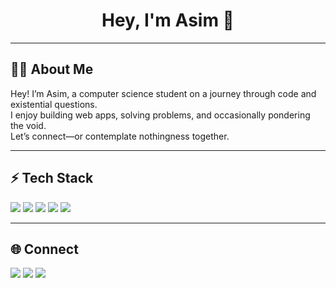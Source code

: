 <h1 align="center">Hey, I'm Asim 👋</h1>

---

## 🧑‍💻 About Me

Hey! I’m Asim, a computer science student on a journey through code and existential questions.<br>
I enjoy building web apps, solving problems, and occasionally pondering the void.<br>
Let’s connect—or contemplate nothingness together.

---

## ⚡ Tech Stack

<div>
  <img src="https://img.shields.io/badge/Java-007396?style=for-the-badge&logo=java&logoColor=white"/>
  <img src="https://img.shields.io/badge/HTML-E34F26?style=for-the-badge&logo=html5&logoColor=white"/>
  <img src="https://img.shields.io/badge/CSS-1572B6?style=for-the-badge&logo=css3&logoColor=white"/>
  <img src="https://img.shields.io/badge/PHP-777BB4?style=for-the-badge&logo=php&logoColor=white"/>
  <img src="https://img.shields.io/badge/MySQL-4479A1?style=for-the-badge&logo=mysql&logoColor=white"/>
</div>

---

## 🌐 Connect

<a href="https://www.linkedin.com/in/muhammad-asim-133881328/"><img src="https://img.shields.io/badge/LinkedIn-blue?style=for-the-badge&logo=linkedin" /></a>
<a href="https://leetcode.com/u/just_asim27/"><img src="https://img.shields.io/badge/LeetCode-orange?style=for-the-badge&logo=leetcode" /></a>
<a href="mailto:hafizmuhammadasimofficial@gmail.com"><img src="https://img.shields.io/badge/Email-grey?style=for-the-badge&logo=gmail" /></a>
